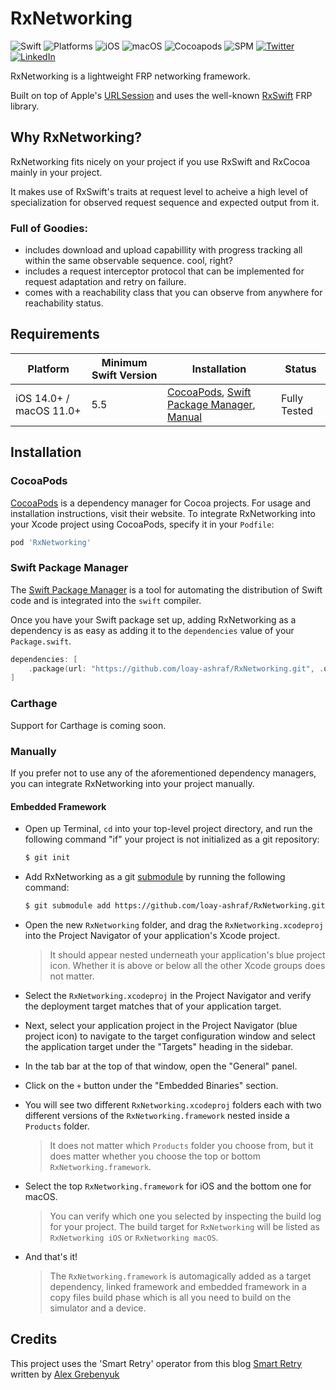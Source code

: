# RxNetworking
![Swift](https://img.shields.io/badge/Swift-5.5-orange)
![Platforms](https://img.shields.io/badge/Platforms-iOS%20macOS-yellowgreen)
![iOS](https://img.shields.io/badge/iOS-14.0%2B-black)
![macOS](https://img.shields.io/badge/macOS-11.0%2B-black)
![Cocoapods](https://img.shields.io/badge/Cocoapods-compatible-red)
![SPM](https://img.shields.io/badge/SPM-compatible-brightgreen)
[![Twitter](https://img.shields.io/badge/Twitter-%40lashraf96-blue)](https://twitter.com/lashraf96)
[![LinkedIn](https://img.shields.io/badge/LinkedIn-loay--ashraf-blue)](https://linkedin.com/in/loay-ashraf)

RxNetworking is a lightweight FRP networking framework. 

Built on top of Apple's [URLSession](https://developer.apple.com/documentation/foundation/urlsession) and uses the well-known [RxSwift](https://github.com/ReactiveX/RxSwift) FRP library.

## Why RxNetworking?

RxNetworking fits nicely on your project if you use RxSwift and RxCocoa mainly in your project.

It makes use of RxSwift's traits at request level to acheive a high level of specialization for observed request sequence and expected output from it.

### Full of Goodies:

- includes download and upload capabillity with progress tracking all within the same observable sequence. cool, right?
- includes a request interceptor protocol that can be implemented for request adaptation and retry on failure.
- comes with a reachability class that you can observe from anywhere for reachability status.

## Requirements

| Platform | Minimum Swift Version | Installation | Status |
| --- | --- | --- | --- |
| iOS 14.0+ / macOS 11.0+ | 5.5 | [CocoaPods](#cocoapods), [Swift Package Manager](#swift-package-manager), [Manual](#manually) | Fully Tested |

## Installation

### CocoaPods

[CocoaPods](https://cocoapods.org) is a dependency manager for Cocoa projects. For usage and installation instructions, visit their website. To integrate RxNetworking into your Xcode project using CocoaPods, specify it in your `Podfile`:

```ruby
pod 'RxNetworking'
```

### Swift Package Manager

The [Swift Package Manager](https://swift.org/package-manager/) is a tool for automating the distribution of Swift code and is integrated into the `swift` compiler. 

Once you have your Swift package set up, adding RxNetworking as a dependency is as easy as adding it to the `dependencies` value of your `Package.swift`.

```swift
dependencies: [
    .package(url: "https://github.com/loay-ashraf/RxNetworking.git", .upToNextMajor(from: "0.0.1"))
]
```

### Carthage

Support for Carthage is coming soon.

### Manually

If you prefer not to use any of the aforementioned dependency managers, you can integrate RxNetworking into your project manually.

#### Embedded Framework

- Open up Terminal, `cd` into your top-level project directory, and run the following command "if" your project is not initialized as a git repository:

  ```bash
  $ git init
  ```

- Add RxNetworking as a git [submodule](https://git-scm.com/docs/git-submodule) by running the following command:

  ```bash
  $ git submodule add https://github.com/loay-ashraf/RxNetworking.git
  ```

- Open the new `RxNetworking` folder, and drag the `RxNetworking.xcodeproj` into the Project Navigator of your application's Xcode project.

    > It should appear nested underneath your application's blue project icon. Whether it is above or below all the other Xcode groups does not matter.
- Select the `RxNetworking.xcodeproj` in the Project Navigator and verify the deployment target matches that of your application target.
- Next, select your application project in the Project Navigator (blue project icon) to navigate to the target configuration window and select the application target under the "Targets" heading in the sidebar.
- In the tab bar at the top of that window, open the "General" panel.
- Click on the `+` button under the "Embedded Binaries" section.
- You will see two different `RxNetworking.xcodeproj` folders each with two different versions of the `RxNetworking.framework` nested inside a `Products` folder.

    > It does not matter which `Products` folder you choose from, but it does matter whether you choose the top or bottom `RxNetworking.framework`.
- Select the top `RxNetworking.framework` for iOS and the bottom one for macOS.

    > You can verify which one you selected by inspecting the build log for your project. The build target for `RxNetworking` will be listed as `RxNetworking iOS` or `RxNetworking macOS`.
- And that's it!

  > The `RxNetworking.framework` is automagically added as a target dependency, linked framework and embedded framework in a copy files build phase which is all you need to build on the simulator and a device.

## Credits

This project uses the 'Smart Retry' operator from this blog [Smart Retry](https://kean.blog/post/smart-retry) written by [Alex Grebenyuk](https://twitter.com/a_grebenyuk)
